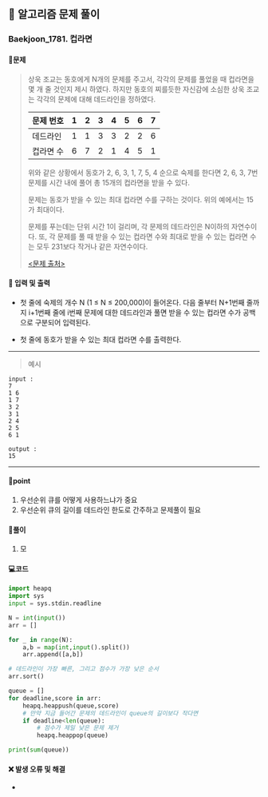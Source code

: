 ## 🐌 알고리즘 문제 풀이

### Baekjoon_1781. 컵라면

#### 📒문제

> 상욱 조교는 동호에게 N개의 문제를 주고서, 각각의 문제를 풀었을 때 컵라면을 몇 개 줄 것인지 제시 하였다. 하지만 동호의 찌를듯한 자신감에 소심한 상욱 조교는 각각의 문제에 대해 데드라인을 정하였다.
>
> | 문제 번호 | 1    | 2    | 3    | 4    | 5    | 6    | 7    |
> | :-------- | ---- | ---- | ---- | ---- | ---- | ---- | ---- |
> | 데드라인  | 1    | 1    | 3    | 3    | 2    | 2    | 6    |
> | 컵라면 수 | 6    | 7    | 2    | 1    | 4    | 5    | 1    |
>
> 위와 같은 상황에서 동호가 2, 6, 3, 1, 7, 5, 4 순으로 숙제를 한다면 2, 6, 3, 7번 문제를 시간 내에 풀어 총 15개의 컵라면을 받을 수 있다.
>
> 문제는 동호가 받을 수 있는 최대 컵라면 수를 구하는 것이다. 위의 예에서는 15가 최대이다.
>
> 문제를 푸는데는 단위 시간 1이 걸리며, 각 문제의 데드라인은 N이하의 자연수이다. 또, 각 문제를 풀 때 받을 수 있는 컵라면 수와 최대로 받을 수 있는 컵라면 수는 모두 231보다 작거나 같은 자연수이다.
>
> [<문제 출처>](https://www.acmicpc.net/problem/1781)



#### :pushpin: 입력 및 출력

- 첫 줄에 숙제의 개수 N (1 ≤ N ≤ 200,000)이 들어온다. 다음 줄부터 N+1번째 줄까지 i+1번째 줄에 i번째 문제에 대한 데드라인과 풀면 받을 수 있는 컵라면 수가 공백으로 구분되어 입력된다.

- 첫 줄에 동호가 받을 수 있는 최대 컵라면 수를 출력한다.



---

> 예시

```
input :
7
1 6
1 7
3 2
3 1
2 4
2 5
6 1

output :
15
```

----




#### 🚀point

1. 우선순위 큐를 어떻게 사용하느냐가 중요
1. 우선순위 큐의 길이를 데드라인 한도로 간주하고 문제풀이 필요





#### 🔎풀이

1.  모



#### 💻코드

```python
import heapq
import sys
input = sys.stdin.readline

N = int(input())
arr = []

for _ in range(N):
    a,b = map(int,input().split())
    arr.append([a,b])

# 데드라인이 가장 빠른, 그리고 점수가 가장 낮은 순서
arr.sort()

queue = []
for deadline,score in arr:
    heapq.heappush(queue,score)
    # 만약 지금 들어간 문제의 데드라인이 queue의 길이보다 작다면
    if deadline<len(queue):
        # 점수가 제일 낮은 문제 제거
        heapq.heappop(queue)

print(sum(queue))
```



#### ❌ 발생 오류 및 해결

- 

